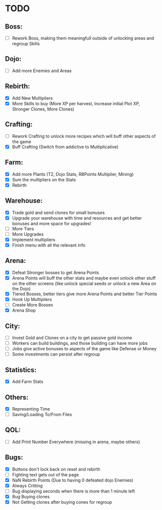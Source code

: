 # TODO

## Boss:

- [ ] Rework Boss, making them meaningfull outside of unlocking areas and regroup Skills

## Dojo:

- [ ] Add more Enemies and Areas

## Rebirth:

- [X] Add New Multipliers
- [X] More Skills to buy (More XP per harvest, Increase initial Plot XP, Stronger Clones, More Clones)

## Crafting:

- [ ] Rework Crafting to unlock more recipes which will buff other aspects of the game
- [X] Buff Crafting (Switch from addictive to Multiplicative)

## Farm:

- [X] Add more Plants (T2, Dojo Stats, RBPoints Multiplier, Mining)
- [X] Sum the multipliers on the Stats
- [X] Rebirth

## Warehouse:

- [X] Trade gold and send clones for small bonuses
- [X] Upgrade your warehouse with time and resources and get better bonuses and more space for upgrades!
- [ ] More Tiers
- [ ] More Upgrades
- [X] Implement multipliers
- [X] Finish menu with all the relevant info

## Arena:

- [X] Defeat Stronger bosses to get Arena Points
- [X] Arena Points will buff the other stats and maybe even unlock other stuff on the other screens (like unlock special seeds or unlock a new Area on the Dojo)
- [X] Tiered Bosses, better tiers give more Arena Points and better Tier Points
- [X] Hook Up Multipliers
- [ ] Create More Bosses
- [X] Arena Shop

## City:

- [ ] Invest Gold and Clones on a city to get passive gold income
- [ ] Workers can build buildings, and those building can have more jobs
- [ ] Jobs give active bonuses to aspects of the game like Defense or Money
- [ ] Some investments can persist after regroup

## Statistics:

- [X] Add Farm Stats

## Others:

- [X] Representing Time
- [ ] Saving/Loading To/From Files

## QOL:

- [ ] Add Print Number Everywhere (missing in arena, maybe others)

## Bugs:

- [X] Buttons don't lock back on reset and rebirth 
- [ ] Fighting text gets out of the page
- [X] NaN Rebirth Points (Due to having 0 defeated dojo Enemies)
- [X] Always Critting
- [ ] Bug displaying seconds when there is more than 1 minute left
- [X] Bug Buying clones
- [X] Not Getting clones after buying cones for regroup